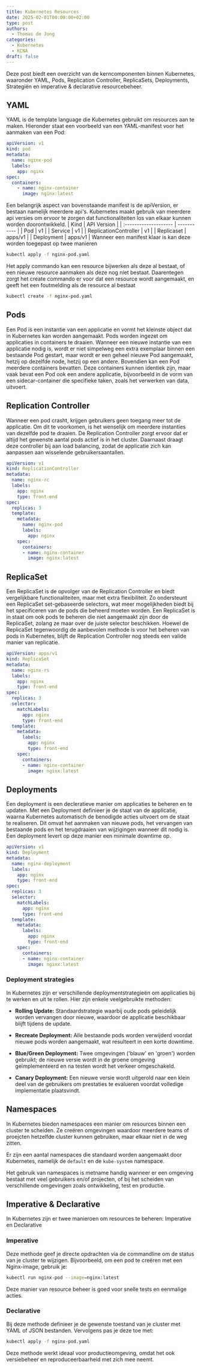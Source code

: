 ```yaml
---
title: Kubernetes Resources
date: 2025-02-01T00:00:00+02:00
type: post
authors:
  - Thomas de Jong
categories: 
  - Kubernetes
  - KCNA 
draft: false
---
```


Deze post biedt een overzicht van de kerncomponenten binnen Kubernetes, waaronder YAML, Pods, Replication Controller, ReplicaSets, Deployments, Strategiën en imperative & declarative resourcebeheer.
<!--more-->

## YAML
YAML is de template language die Kubernetes gebruikt om resources aan te maken. Hieronder staat een voorbeeld van een YAML-manifest voor het aanmaken van een Pod:
```yaml
apiVersion: v1 
kind: pod
metadata:
  name: nginx-pod
  labels:
    app: nginx
spec:
  containers: 
    - name: nginx-container
      image: nginx:latest
```
Een belangrijk aspect van bovenstaande manifest is de apiVersion, er bestaan namelijk meerdere api's. Kubernetes maakt gebruik van meerdere api versies om ervoor te zorgen dat functionaliteiten los van elkaar kunnen worden doorontwikkeld. 
| Kind                  | API Version | 
| :-------------------- | ----------- |
| Pod                   | v1          |
| Service               | v1          |
| ReplicationController | v1          |
| Replicaset            | apps/v1     | 
| Deployment            | apps/v1     | 
Wanneer een manifest klaar is kan deze worden toegepast op twee manieren
```bash
kubectl apply -f nginx-pod.yaml
```
Het apply commando kan een resource bijwerken als deze al bestaat, of een nieuwe resource aanmaken als deze nog niet bestaat. Daarentegen zorgt het create commando er voor dat een resource wordt aangemaakt, en geeft het een foutmelding als de resource al bestaat
```bash 
kubectl create -f nginx-pod.yaml
```

## Pods 
Een Pod is een instantie van een applicatie en vormt het kleinste object dat in Kubernetes kan worden aangemaakt. Pods worden ingezet om applicaties in containers te draaien. Wanneer een nieuwe instantie van een applicatie nodig is, wordt er niet simpelweg een extra exemplaar binnen een bestaande Pod gestart, maar wordt er een geheel nieuwe Pod aangemaakt, hetzij op dezelfde node, hetzij op een andere. Bovendien kan een Pod meerdere containers bevatten. Deze containers kunnen identiek zijn, maar vaak bevat een Pod ook een andere applicatie, bijvoorbeeld in de vorm van een sidecar-container die specifieke taken, zoals het verwerken van data, uitvoert.


## Replication Controller
Wanneer een pod crasht, krijgen gebruikers geen toegang meer tot de applicatie. Om dit te voorkomen, is het wenselijk om meerdere instanties van dezelfde pod te draaien. De Replication Controller zorgt ervoor dat er altijd het gewenste aantal pods actief is in het cluster. Daarnaast draagt deze controller bij aan load balancing, zodat de applicatie zich kan aanpassen aan wisselende gebruikersaantallen.

```yaml
apiVersion: v1
kind: ReplicationController
metadata:
  name: nginx-rc
  labels:
    app: nginx
    type: front-end
spec:
  replicas: 3
  template:
    metadata:
      name: nginx-pod
      labels:
        app: nginx
    spec:
      containers:
      - name: nginx-container
        image: nginx:latest
```

## ReplicaSet
Een ReplicaSet is de opvolger van de Replication Controller en biedt vergelijkbare functionaliteiten, maar met extra flexibiliteit. Zo ondersteunt een ReplicaSet set-gebaseerde selectors, wat meer mogelijkheden biedt bij het specificeren van de pods die beheerd moeten worden. Een ReplicaSet is in staat om ook pods te beheren die niet aangemaakt zijn door de ReplicaSet, zolang ze maar over de juiste selector beschikken. Hoewel de ReplicaSet tegenwoordig de aanbevolen methode is voor het beheren van pods in Kubernetes, blijft de Replication Controller nog steeds een valide manier van replicatie.
```yaml
apiVersion: apps/v1
kind: ReplicaSet
metadata:
  name: nginx-rs
  labels:
    app: nginx
    type: front-end
spec:
  replicas: 3
  selector:
    matchLabels:
      app: nginx
      type: front-end
  template:
    metadata:
      labels:
        app: nginx
        type: front-end
    spec:
      containers:
      - name: nginx-container
        image: nginx:latest
```

## Deployments
Een deployment is een decleratieve manier om applicaties te beheren en te updaten. Met een Deployment definieer je de staat van de applicatie, waarna Kubernetes automatisch de benodigde acties uitvoert om de staat te realiseren. Dit omvat het aanmaken van nieuwe pods, het vervangen van bestaande pods en het terugdraaien van wijzigingen wanneer dit nodig is. Een deployment levert op deze manier een minimale downtime op. 
```yaml
apiVersion: v1 
kind: Deployment
metadata:
  name: nginx-deployment
  labels:
    app: nginx
    type: front-end
spec:
  replicas: 3
  selector: 
    matchLabels:
      app: nginx
      type: front-end
  template: 
    metadata: 
      labels:
        app: nginx
        type: front-end 
    spec: 
      containers: 
      - name: nginx-container
        image: nginx:latest
```
### Deployment strategies
In Kubernetes zijn er verschillende deploymentstrategieën om applicaties bij te werken en uit te rollen. Hier zijn enkele veelgebruikte methoden:
- **Rolling Update:** Standaardstrategie waarbij oude pods geleidelijk worden vervangen door nieuwe, waardoor de applicatie beschikbaar blijft tijdens de update.

- **Recreate Deployment:** Alle bestaande pods worden verwijderd voordat nieuwe pods worden aangemaakt, wat resulteert in een korte downtime.

- **Blue/Green Deployment:** Twee omgevingen ('blauw' en 'groen') worden gebruikt; de nieuwe versie wordt in de groene omgeving geïmplementeerd en na testen wordt het verkeer omgeschakeld.

- **Canary Deployment:** Een nieuwe versie wordt uitgerold naar een klein deel van de gebruikers om prestaties te evalueren voordat volledige implementatie plaatsvindt.

## Namespaces
In Kubernetes bieden namespaces een manier om resources binnen een cluster te scheiden. Ze creëren omgevingen waardoor meerdere teams of proejcten hetzelfde cluster kunnen gebruiken, maar elkaar niet in de weg zitten.

Er zijn een aantal namespaces die standaard worden aangemaakt door Kubernetes, namelijk de `default` en de `kube-system` namespace.

Het gebruik van namespaces is metname handig wanneer er een omgeving bestaat met veel gebruikers en/of projecten, of bij het scheiden van verschillende omgevingen zoals ontwikkeling, test en productie. 

## Imperative & Declarative
In Kubernetes zijn er twee manieroen om resources te beheren: Imperative en Declarative
### Imperative
Deze methode geef je directe opdrachten via de commandline om de status van je cluster te wijzigen. Bijvoorbeeld, om een pod te creëren met een Nginx-image, gebruik je: 
```bash
kubectl run nginx-pod --image=nginx:latest
```
Deze manier van resource beheer is goed voor snelle tests en eenmalige acties.
### Declarative
Bij deze methode definieer je de gewenste toestand van je cluster met YAML of JSON bestanden. Vervolgens pas je deze toe met: 
```bash
kubectl apply -f nginx-pod.yaml
```
Deze methode werkt ideaal voor productieomgeving, omdat het ook versiebeheer en reproduceerbaarheid met zich mee neemt. 